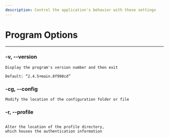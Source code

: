 ```yaml
---
description: Control the application's behavior with these settings
---
```


# Program Options

***

### -v, --version

```
Display the program's version number and then exit
```

```
Default: “2.4.5+main.8f998cd”
```



### -cg, --config

```
Modify the location of the configuration folder or file
```



### -r, --profile

```

Alter the location of the profile directory, 
which houses the authentication information
```
